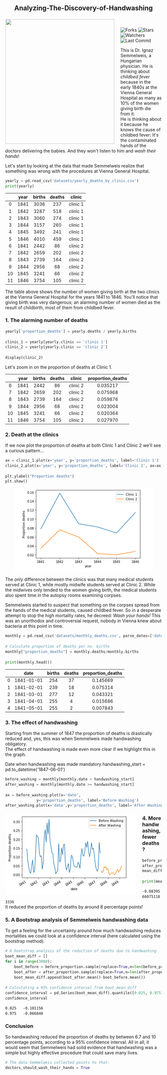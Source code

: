 <h2 align="center">Analyzing-The-Discovery-of-Handwashing</h2>

<p align='center'>
  <img width=350 height=400 style="float: left;margin:5px 20px 5px 1px" src="https://upload.wikimedia.org/wikipedia/commons/thumb/f/f8/Ignaz_Semmelweis_1860.jpg/1200px-Ignaz_Semmelweis_1860.jpg">
</p>
<br>

![Forks](https://img.shields.io/github/forks/shukkkur/Analyzing-The-Discovery-of-Handwashing.svg)
![Stars](https://img.shields.io/github/stars/shukkkur/Analyzing-The-Discovery-of-Handwashing.svg)
![Watchers](https://img.shields.io/github/watchers/shukkkur/Analyzing-The-Discovery-of-Handwashing.svg)
![Last Commit](https://img.shields.io/github/last-commit/shukkkur/Analyzing-The-Discovery-of-Handwashing.svg) 

<p algin='right'>This is Dr. Ignaz Semmelweis, a Hungarian physician. He is thinking about <em>childbed fever</em> because in the early 1840s at the Vienna General Hospital as many as 10% of the women giving birth die from it. <br> He is thinking about it because he knows the cause of childbed fever: It's the contaminated hands of the doctors delivering the babies. And they won't listen to him and <em>wash their hands</em>!</p>
<p>Let's start by looking at the data that made Semmelweis realize that something was wrong with the procedures at Vienna General Hospital.</p>

```python
yearly = pd.read_csv('datasets/yearly_deaths_by_clinic.csv')
print(yearly)
```

|    | year | births | deaths |  clinic  |
|:--:|:----:|:------:|:------:|:--------:|
|  0 | 1841 | 3036   | 237    | clinic 1 |
|  1 | 1842 | 3287   | 518    | clinic 1 |
|  2 | 1843 | 3060   | 274    | clinic 1 |
|  3 | 1844 | 3157   | 260    | clinic 1 | 
|  4 | 1845 | 3492   | 241    | clinic 1 |
|  5 | 1846 | 4010   | 459    | clinic 1 |
|  6 | 1841 | 2442   | 86     | clinic 2 |
|  7 | 1842 | 2659   | 202    | clinic 2 |
|  8 | 1843 | 2739   | 164    | clinic 2 |
|  9 | 1844 | 2956   | 68     | clinic 2 |
| 10 | 1845 | 3241   | 66     | clinic 2 |
| 11 | 1846 | 3754   | 105    | clinic 2 | 

<p>
The table above shows the number of women giving birth at the two clinics at the Vienna General Hospital for the years 1841 to 1846. You'll notice that giving birth was very dangerous; an alarming number of women died as the result of childbirth, most of them from childbed fever.
</p>

<h3>1. The alarming number of deaths</h3>

```python
yearly['proportion_deaths'] = yearly.deaths / yearly.births

clinic_1 = yearly[yearly.clinic == 'clinic 1']
clinic_2 = yearly[yearly.clinic == 'clinic 2']

display(clinic_2)
```
<p>Let's zoom in on the proportion of deaths at Clinic 1.</p>

|    | year | births | deaths |  clinic  | proportion_deaths |
|:--:|:----:|:------:|:------:|:--------:|:-----------------:|
|  6 | 1841 | 2442   | 86     | clinic 2 | 0.035217          |
|  7 | 1842 | 2659   | 202    | clinic 2 | 0.075968          |
|  8 | 1843 | 2739   | 164    | clinic 2 | 0.059876          |
|  9 | 1844 | 2956   | 68     | clinic 2 | 0.023004          |
| 10 | 1845 | 3241   | 66     | clinic 2 | 0.020364          | 
| 11 | 1846 | 3754   | 105    | clinic 2 | 0.027970          |

<h3>2. Death at the clinics</h3>
<p>If we now plot the proportion of deaths at both Clinic 1 and Clinic 2 we'll see a curious pattern…</p>

```python
ax = clinic_1.plot(x='year', y='proportion_deaths', label='Clinic 1')
clinic_2.plot(x='year', y='proportion_deaths', label='Clinic 2', ax=ax)

plt.ylabel("Proportion deaths")
plt.show()
```
<p align="center">
  <img src="https://github.com/shukkkur/Analyzing-The-Discovery-of-Handwashing/blob/5f6383d85e37b1ce04e9522473065c0084fefd5f/datasets/img1.png" />
</p>

<p>The only difference between the clinics was that many medical students served at Clinic 1, while mostly midwife students served at Clinic 2. While the midwives only tended to the women giving birth, the medical students also spent time in the autopsy rooms examining corpses. </p>
<p>Semmelweis started to suspect that something on the corpses spread from the hands of the medical students, caused childbed fever. So in a desperate attempt to stop the high mortality rates, he decreed: <em>Wash your hands!</em> This was an unorthodox and controversial request, nobody in Vienna knew about bacteria at this point in time. </p>

```python
monthly = pd.read_csv('datasets/monthly_deaths.csv', parse_dates=['date'])

# Calculate proportion of deaths per no. births
monthly["proportion_deaths"] = monthly.deaths/monthly.births

print(monthly.head())
```

|   |    date    | births | deaths | proportion_deaths |
|:-:|:----------:|:------:|:------:|:-----------------:|
| 0 | 1841-01-01 | 254    | 37     | 0.145669          |
| 1 | 1841-02-01 | 239    | 18     | 0.075314          |
| 2 | 1841-03-01 | 277    | 12     | 0.043321          |
| 3 | 1841-04-01 | 255    | 4      | 0.015686          |
| 4 | 1841-05-01 | 255    | 2      | 0.007843          |

<h3>3. The effect of handwashing</h3>

<p>Starting from the summer of 1847 the proportion of deaths is drastically reduced and, yes, this was when Semmelweis made handwashing obligatory.<br>The effect of handwashing is made even more clear if we highlight this in the graph. </p>

 Date when handwashing was made mandatory
handwashing_start = pd.to_datetime('1847-06-01')

```python
before_washing = monthly[monthly.date < handwashing_start]
after_washing = monthly[monthly.date >= handwashing_start]

ax = before_washing.plot(x='date', 
              y='proportion_deaths', label='Before Washing')
after_washing.plot(x='date',y='proportion_deaths', label='After Washing', ax=ax)
```

<p align='center'>
  <img style="float: left;margin:5px 20px 5px 1px" src="https://github.com/shukkkur/Analyzing-The-Discovery-of-Handwashing/blob/4b3f002c0a63035531351ddd2274c88987a9512a/datasets/img2.png">
</p>

<h3>4. More handwashing, fewer deaths? </h3>

<p><Again, the graph shows that handwashing had a huge effect. How much did it reduce the monthly proportion of deaths on average?/p>
 
```python
before_proportion = before_washing.proportion_deaths
after_proportion = after_washing.proportion_deaths
mean_diff =  after_proportion.mean() - before_proportion.mean()

print(mean_diff)
```
<p><code>-0.08395660751183336</code><br>It reduced the proportion of deaths by around 8 percentage points! </p>

<h3>5. A Bootstrap analysis of Semmelweis handwashing data</h3>
<p>To get a feeling for the uncertainty around how much handwashing reduces mortalities we could look at a confidence interval (here calculated using the bootstrap method).</p>

```python
# A bootstrap analysis of the reduction of deaths due to handwashing
boot_mean_diff = []
for i in range(3000):
    boot_before = before_proportion.sample(replace=True,n=len(before_proportion))
    boot_after = after_proportion.sample(replace=True,n=len(after_proportion))
    boot_mean_diff.append(boot_after.mean()-boot_before.mean())

# Calculating a 95% confidence interval from boot_mean_diff 
confidence_interval = pd.Series(boot_mean_diff).quantile([0.025, 0.975] )
confidence_interval
```
<p><code>0.025   -0.101156</code><br>
  <code>0.975   -0.066840</code><br>
</p>

<h3> Conclusion </h3>

<p>So handwashing reduced the proportion of deaths by between 6.7 and 10 percentage points, according to a 95% confidence interval. All in all, it would seem that Semmelweis had solid evidence that handwashing was a simple but highly effective procedure that could save many lives.</p>

```python
# The data Semmelweis collected points to that:
doctors_should_wash_their_hands = True
```

